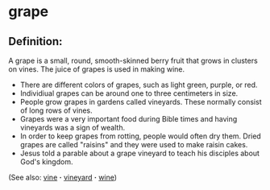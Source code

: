 # grape #

## Definition: ##

A grape is a small, round, smooth-skinned berry fruit that grows in clusters on vines. The juice of grapes is used in making wine.

 * There are different colors of grapes, such as light green, purple, or red.
 * Individiual grapes can be around one to three centimeters in size.
 * People grow grapes in gardens called vineyards. These normally consist of long rows of vines.
 * Grapes were a very important food during Bible times and having vineyards was a sign of wealth.
 * In order to keep grapes from rotting, people would often dry them. Dried grapes are called "raisins" and they were used to make raisin cakes.
 * Jesus told a parable about a grape vineyard to teach his disciples about God's kingdom.

(See also: [vine](../other/vine.md) **·** [vineyard](../other/vineyard.md) **·** [wine](../other/wine.md))

